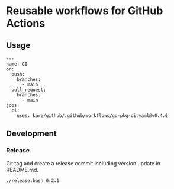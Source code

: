# Reusable workflows for GitHub Actions

## Usage
```
---
name: CI
on:
  push:
    branches:
      - main
  pull_request:
    branches:
      - main
jobs:
  ci:
    uses: kare/github/.github/workflows/go-pkg-ci.yaml@v0.4.0
```

## Development
### Release
Git tag and create a release commit including version update in README.md.
```bash
./release.bash 0.2.1
```
